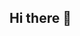## Hi there 👋

<!--
**code-mj/code-mj** is a ✨ _special_ ✨ repository because its `README.md` (this file) appears on your GitHub profile.

I'm Mansi, a double graduate in Data Science and Computer Science with around five years of industry experience at Intel. I specialize in software development, machine learning, data analysis, and developing innovative solutions for complex problems. I have a passion for leveraging data to drive decision-making and improve performance across various domains.

- 👯 I’m looking to collaborate on Machine Learning/Deep Learning projects. Continuously enhancing my knowledge and intellectual capabilities is a priority, and  I'm eager to contribute my skills in data analysis, modeling, and algorithm development to drive impactful solutions.

- 💬 Ask me about Industry level project development, experiences and data science projects.

- 📫 Feel free to reach out to me via [email](mailto:mansij.92@gmail.com) or connect on [LinkedIn](https://www.linkedin.com/in/mj-mansi-joshi/).
✉ [email](mailto:mansij.92@gmail.com)
-->
